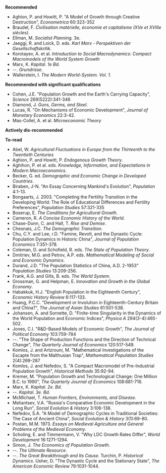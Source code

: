 **Recommended**

* Aghion, P. and Howitt, P. "A Model of Growth through Creative Destruction", *Econometrica* 60:323-352
* Braudel, F. *Civilisation matérielle, économie et capitalisme (XVe et XVIIIe siècles)*.
* Ellman, M. *Socialist Planning.* 3e. 
* Jaeggi, R. and Loick, D. eds. *Karl Marx - Perspektiven der Gesellschaftskritik*.
* Korotayev, A. et al. *Introduction to Social Macrodynamics: Compact Macromodels of the World System Growth*
* Marx, K. *Kapital. 1e Bd.*
* --. *Grundrisse*.
* Wallerstein, I. *The Modern World-System. Vol. 1*.

**Recommended with significant qualifications**

* Cohen, J.E. "Population Growth and the Earth's Carrying Capacity", *Science* 269(5222):341-346
* Diamond, J. *Guns, Germs, and Steel*.
* Lucas, R. "On Mechanisms of Economic Development", *Journal of Monetary Economics* 22:3-42.
* Mas-Collel, A. et al. *Microeconomic Theory*

**Actively dis-recommended**

**To-read**

* Abel, W. *Agricultural Fluctuations in Europe from the Thirteenth to the Twentieth Centuries*
* Aghion, P. and Howitt, P. *Endogenous Growth Theory*.
* Aghihon, P. et al. eds. *Knowledge, Information, and Expectations in Modern Macroeconomics*.
* Becker, G. ed. *Demographic and Economic Change in Developed Countries*.
* Biraben, J-N. "An Essay Concerning Mankind's Evolution", *Population* 4:1-13.
* Bongaarts, J. 2003. "Completing the Fertility Transition in the Developing World: The Role of Educational Differences and Fertility Preferences", *Population Studies* 57:321-335
* Boserup, E. *The Conditions for Agricultural Growth*.
* Cameron, R. *A Concise Economic History of the World*.
* Chase-Dunn, C. and Hall, T. *Rise and Demise*.
* Chesnais, J.C. *The Demographic Transition*.
* Chu, C.Y. and Lee, r.D. "Famine, Revolt, and the Dynastic Cycle: Population Dynamics in Historic China", *Journal of Population Economics* 7:351-378.
* Coleman, D. and Schofield, R. eds. *The State of Population Theory*.
* Dmitriev, M.G. and Petrov, A.P. eds. *Mathematical Modeling of Social and Economic Dynamics*.
* Durand, J.D. "The Population Statistics of China, A.D. 2-1953" *Population Studies* 13:209-256.
* Frank, A.G. and Gills, B. eds. *The World System*.
* Grossman, G. and Helpman, E. *Innovation and Growth in the Global Economy*.
* Habakkuk, H.J. "English Population in the Eighteenth Century", *Economic History Review* 6:117-133.
* Huang, P.C.C. "Development or Involution in Eighteenth-Century Britain and China?", *The Journal of Asian Studies* 61:501-538.
* Johansen, A. and Sornette, D. "Finite-time Singularity in the Dynamics of the World Population and Economic Indices", *Physica A* 294(3-4):465-502.
* Jones, C.I. "R&D-Based Models of Economic Growth", *The Journal of Political Economy* 103:759-784
* --. "The Shape of Production Functions and the Direction of Technical Change", *The Quarterly Journal of Economics* 120:517-549.
* Komlos, J. and Artzrouni, M. "Mathematical Investigations of the Escapte from the Malthusian Trap", *Mathematical Population Studies* 2(4):269-287
* Komlos, J. and Nefedov, S. "A Compact Macromodel of Pre-Industrial Population Growth", *Historical Methods* 35:92-94.
* Kremer, M. "Population Growth and Technological Change: One Million B.C. to 1990", *The Quarterly Journal of Economics* 108:681-716.
* Marx, K. *Kapital. 2e. Bd.*
* --. *Kapital. 3e. Bd.*
* McMichael, T. *Human Frontiers, Environments, and Disease*.
* Meliantsev, V.A. "Russia's Comparative Economic Development in the Long Run", *Social Evolution & History* 3:106-138.
* Nefedov, S.A. "A Model of Demographic Cycles in Traditional Societies: The Case of Ancient China", *Social Evolution & History* 3(1):69-80.
* Postan, M.M. 1973. *Essays on Medieval Agriculture and General Problems of the Medieval Economy*.
* Scholing, E. and Timmermann, V. "Why LDC Growth Rates Differ", *World Development* 16:1271-1294.
* Simon, J. *The Economics of Population Growth*.
* --. *The Ultimate Resource*.
* --. *The Great Breakthrough and Its Cause*.
Turchin, P. *Historical Dynamics*.
Usher, D. "The Dynastic Cycle and the Stationary State", *The American Economic Review* 79:1031-1044.
